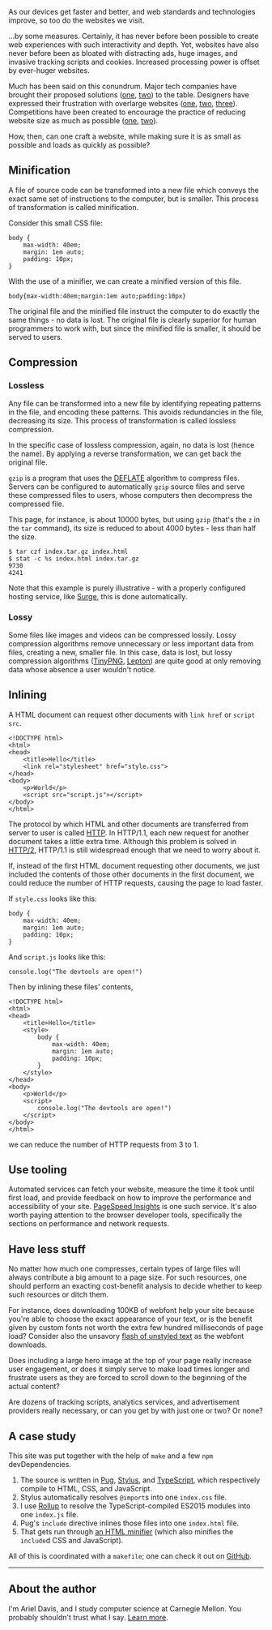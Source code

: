 As our devices get faster and better, and web standards and technologies
improve, so too do the websites we visit.

…by some measures. Certainly, it has never before been possible to create web
experiences with such interactivity and depth. Yet, websites have also never
before been as bloated with distracting ads, huge images, and invasive tracking
scripts and cookies. Increased processing power is offset by ever-huger
websites.

Much has been said on this conundrum. Major tech companies have brought their
proposed solutions ([one][amp], [two][ins]) to the table. Designers have
expressed their frustration with overlarge websites ([one][woc], [two][mw],
[three][bmw]). Competitions have been created to encourage the practice of
reducing website size as much as possible ([one][5k], [two][10k]).

[amp]: https://www.ampproject.org
[ins]: https://instantarticles.fb.com
[woc]: http://idlewords.com/talks/website_obesity.htm
[mw]: http://motherfuckingwebsite.com
[bmw]: http://bettermotherfuckingwebsite.com
[5k]: http://www.the5k.org/about.php
[10k]: https://a-k-apart.com

How, then, can one craft a website, while making sure it is as small as
possible and loads as quickly as possible?

## Minification

A file of source code can be transformed into a new file which conveys the
exact same set of instructions to the computer, but is smaller. This process of
transformation is called minification.

Consider this small CSS file:

    body {
        max-width: 40em;
        margin: 1em auto;
        padding: 10px;
    }

With the use of a minifier, we can create a minified version of this file.

    body{max-width:40em;margin:1em auto;padding:10px}

The original file and the minified file instruct the computer to do exactly the
same things - no data is lost. The original file is clearly superior for human
programmers to work with, but since the minified file is smaller, it should be
served to users.

## Compression

### Lossless

Any file can be transformed into a new file by identifying repeating patterns
in the file, and encoding these patterns. This avoids redundancies in the file,
decreasing its size. This process of transformation is called lossless
compression.

In the specific case of lossless compression, again, no data is lost (hence the
name). By applying a reverse transformation, we can get back the original file.

`gzip` is a program that uses the [DEFLATE][] algorithm to compress files.
Servers can be configured to automatically `gzip` source files and serve these
compressed files to users, whose computers then decompress the compressed file.

[DEFLATE]: https://en.wikipedia.org/wiki/DEFLATE

This page, for instance, is about 10000 bytes, but using `gzip` (that's the `z`
in the `tar` command), its size is reduced to about 4000 bytes - less than half
the size.

    $ tar czf index.tar.gz index.html
    $ stat -c %s index.html index.tar.gz
    9730
    4241

Note that this example is purely illustrative - with a properly configured
hosting service, like [Surge][], this is done automatically.

[Surge]: https://surge.sh

### Lossy

Some files like images and videos can be compressed lossily. Lossy compression
algorithms remove unnecessary or less important data from files, creating a
new, smaller file. In this case, data is lost, but lossy compression algorithms
([TinyPNG][], [Lepton][]) are quite good at only removing data whose absence a
user wouldn't notice.

[TinyPNG]: https://tinypng.com
[Lepton]: https://github.com/dropbox/lepton

## Inlining

A HTML document can request other documents with `link href` or `script src`.

    <!DOCTYPE html>
    <html>
    <head>
        <title>Hello</title>
        <link rel="stylesheet" href="style.css">
    </head>
    <body>
        <p>World</p>
        <script src="script.js"></script>
    </body>
    </html>

The protocol by which HTML and other documents are transferred from server to
user is called [HTTP][]. In HTTP/1.1, each new request for another document
takes a little extra time. Although this problem is solved in [HTTP/2][],
HTTP/1.1 is still widespread enough that we need to worry about it.

[HTTP]: https://en.wikipedia.org/wiki/Hypertext_Transfer_Protocol
[HTTP/2]: https://en.wikipedia.org/wiki/HTTP/2

If, instead of the first HTML document requesting other documents, we just
included the contents of those other documents in the first document, we could
reduce the number of HTTP requests, causing the page to load faster.

If `style.css` looks like this:

    body {
        max-width: 40em;
        margin: 1em auto;
        padding: 10px;
    }

And `script.js` looks like this:

    console.log("The devtools are open!")

Then by inlining these files' contents,

    <!DOCTYPE html>
    <html>
    <head>
        <title>Hello</title>
        <style>
            body {
                max-width: 40em;
                margin: 1em auto;
                padding: 10px;
            }
        </style>
    </head>
    <body>
        <p>World</p>
        <script>
            console.log("The devtools are open!")
        </script>
    </body>
    </html>

we can reduce the number of HTTP requests from 3 to 1.

## Use tooling

Automated services can fetch your website, measure the time it took until first
load, and provide feedback on how to improve the performance and accessibility
of your site. [PageSpeed Insights][] is one such service. It's also worth
paying attention to the browser developer tools, specifically the sections on
performance and network requests.

[PageSpeed Insights]: https://developers.google.com/speed/pagespeed/insights/?url=http://azdavis.xyz/10k

## Have less stuff

No matter how much one compresses, certain types of large files will always
contribute a big amount to a page size. For such resources, one should perform
an exacting cost-benefit analysis to decide whether to keep such resources or
ditch them.

For instance, does downloading 100KB of webfont help your site because you're
able to choose the exact appearance of your text, or is the benefit given by
custom fonts not worth the extra few hundred milliseconds of page load?
Consider also the unsavory [flash of unstyled text][] as the webfont downloads.

[flash of unstyled text]:  https://en.wikipedia.org/wiki/Flash_of_unstyled_content

Does including a large hero image at the top of your page really increase user
engagement, or does it simply serve to make load times longer and frustrate
users as they are forced to scroll down to the beginning of the actual content?

Are dozens of tracking scripts, analytics services, and advertisement providers
really necessary, or can you get by with just one or two? Or none?

## A case study

This site was put together with the help of `make` and a few `npm`
devDependencies.

1. The source is written in [Pug][], [Stylus][], and [TypeScript][], which
   respectively compile to HTML, CSS, and JavaScript.
2. Stylus automatically resolves `@import`s into one `index.css` file.
3. I use [Rollup][] to resolve the TypeScript-compiled ES2015 modules into one
   `index.js` file.
4. Pug's `include` directive inlines those files into one `index.html` file.
5. That gets run through [an HTML minifier][] (which also minifies the
   `include`d CSS and JavaScript).

All of this is coordinated with a `makefile`; one can check it out on
[GitHub][].

[Pug]: http://pug.timothygu.me
[Stylus]: http://stylus-lang.com
[TypeScript]: https://www.typescriptlang.org
[Rollup]: http://rollupjs.org
[an HTML minifier]: http://perfectionkills.com/experimenting-with-html-minifier
[GitHub]: https://github.com/azdavis/azdavis.xyz

---

## About the author

I'm Ariel Davis, and I study computer science at Carnegie Mellon. You probably
shouldn't trust what I say. [Learn more](/).
